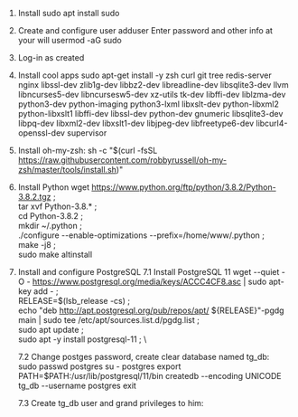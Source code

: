 1. Install sudo
    apt install sudo

2. Create and configure user
    adduser <username>
        Enter password and other info at your will
    usermod -aG sudo <username>

3. Log-in as created <username>

4. Install cool apps
    sudo apt-get install -y zsh curl git tree redis-server nginx  libssl-dev zlib1g-dev libbz2-dev libreadline-dev libsqlite3-dev llvm libncurses5-dev libncursesw5-dev xz-utils tk-dev libffi-dev liblzma-dev python3-dev python-imaging python3-lxml libxslt-dev python-libxml2 python-libxslt1 libffi-dev libssl-dev python-dev gnumeric libsqlite3-dev libpq-dev libxml2-dev libxslt1-dev libjpeg-dev libfreetype6-dev libcurl4-openssl-dev supervisor

5. Install oh-my-zsh:
    sh -c "$(curl -fsSL https://raw.githubusercontent.com/robbyrussell/oh-my-zsh/master/tools/install.sh)"

6. Install Python
    wget https://www.python.org/ftp/python/3.8.2/Python-3.8.2.tgz ; \
    tar xvf Python-3.8.* ; \
    cd Python-3.8.2 ; \
    mkdir ~/.python ; \
    ./configure --enable-optimizations --prefix=/home/www/.python ; \
    make -j8 ; \
    sudo make altinstall

7. Install and configure PostgreSQL
    7.1 Install PostgreSQL 11
        wget --quiet -O - https://www.postgresql.org/media/keys/ACCC4CF8.asc | sudo apt-key add - ; \
        RELEASE=$(lsb_release -cs) ; \
        echo "deb http://apt.postgresql.org/pub/repos/apt/ ${RELEASE}"-pgdg main | sudo tee  /etc/apt/sources.list.d/pgdg.list ; \
        sudo apt update ; \
        sudo apt -y install postgresql-11 ; \

    7.2 Change postges password, create clear database named tg_db:
        sudo passwd postgres
        su - postgres
        export PATH=$PATH:/usr/lib/postgresql/11/bin
        createdb --encoding UNICODE tg_db --username postgres
        exit

    7.3 Create tg_db user and grand privileges to him:
        
